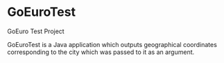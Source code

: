 # GoEuroTest
GoEuro Test Project

GoEuroTest is a Java application which outputs geographical coordinates corresponding to the city which was passed to it 
as an argument.
